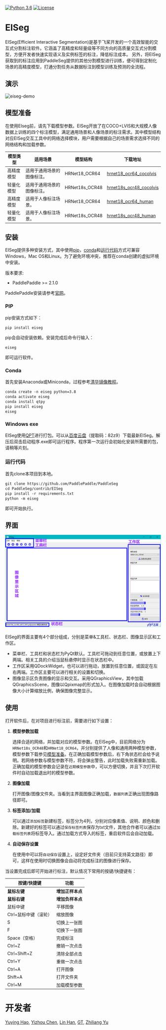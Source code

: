 [![Python 3.6](https://img.shields.io/badge/python-3.6+-blue.svg)](https://www.python.org/downloads/release/python-360/) [![License](https://img.shields.io/badge/license-Apache%202-blue.svg)](LICENSE)
<!-- [![GitHub release](https://img.shields.io/github/release/Naereen/StrapDown.js.svg)](https://github.com/PaddleCV-SIG/iseg/releases) -->

# EISeg

EISeg(Efficient Interactive Segmentation)是基于飞桨开发的一个高效智能的交互式分割标注软件。它涵盖了高精度和轻量级等不同方向的高质量交互式分割模型，方便开发者快速实现语义及实例标签的标注，降低标注成本。 另外，将EISeg获取到的标注应用到PaddleSeg提供的其他分割模型进行训练，便可得到定制化场景的高精度模型，打通分割任务从数据标注到模型训练及预测的全流程。



## 演示

![eiseg-demo](../../docs/images/eiseg_demo.gif)



## <span id = "jump">模型准备</span>

在使用EIseg前，请先下载模型参数。EISeg开放了在COCO+LVIS和大规模人像数据上训练的四个标注模型，满足通用场景和人像场景的标注需求。其中模型结构对应EISeg交互工具中的网络选择模块，用户需要根据自己的场景需求选择不同的网络结构和加载参数。

| 模型类型 | 适用场景 | 模型结构 | 下载地址|
| --- | --- | --- | ---|
| 高精度模型  | 适用于通用场景的图像标注。 |HRNet18_OCR64 | [hrnet18_ocr64_cocolvis](https://bj.bcebos.com/paddleseg/dygraph/interactive_segmentation/ritm/hrnet18_ocr64_cocolvis.pdparams) |
| 轻量化模型  | 适用于通用场景的图像标注。 |HRNet18s_OCR48 | [hrnet18s_ocr48_cocolvis](https://bj.bcebos.com/paddleseg/dygraph/interactive_segmentation/ritm/hrnet18s_ocr48_cocolvis.pdparams) |
| 高精度模型  | 适用于人像标注场景。 |HRNet18_OCR64 | [hrnet18_ocr64_human](https://bj.bcebos.com/paddleseg/dygraph/interactive_segmentation/ritm/hrnet18_ocr64_human.pdparams) |
| 轻量化模型  | 适用于人像标注场景。 |HRNet18s_OCR48 | [hrnet18s_ocr48_human](https://bj.bcebos.com/paddleseg/dygraph/interactive_segmentation/ritm/hrnet18s_ocr48_human.pdparams) |



## 安装

EISeg提供多种安装方式，其中使用[pip](#PIP)，[conda](#Conda)和[运行代码](#运行代码)方式可兼容Windows，Mac OS和Linux。为了避免环境冲突，推荐在conda创建的虚拟环境中安装。

版本要求:

* PaddlePaddle >= 2.1.0

PaddlePaddle安装请参考[官网](https://www.paddlepaddle.org.cn/install/quick?docurl=/documentation/docs/zh/install/pip/windows-pip.html)。

### PIP

pip安装方式如下：

```shell
pip install eiseg
```
pip会自动安装依赖。安装完成后命令行输入：
```shell
eiseg
```
即可运行软件。

### Conda
首先安装Anaconda或Miniconda，过程参考[清华镜像教程](https://mirrors.tuna.tsinghua.edu.cn/help/anaconda/)。

```shell
conda create -n eiseg python=3.8
conda activate eiseg
conda install qtpy
pip install eiseg
eiseg
```

### Windows exe

EISeg使用[QPT](https://github.com/GT-ZhangAcer/QPT)进行打包。可以从[百度云盘](https://pan.baidu.com/s/1KXJ9PYjbnBgQozZJEJE-bA)（提取码：82z9）下载最新EISeg。解压后双击启动程序.exe即可运行程序。程序第一次运行会初始化安装所需要的包，请稍等片刻。

### 运行代码

首先clone本项目到本地。
```shell
git clone https://github.com/PaddlePaddle/PaddleSeg
cd PaddleSeg/contrib/EISeg
pip install -r requirements.txt
python -m eiseg
```
即可开始执行。



## 界面

![eiseg-ui](../../docs/images/eiseg_ui.png)

EISeg的界面主要有4个部分组成，分别是菜单&工具栏、状态栏、图像显示区和工作区。

- 菜单栏、工具栏和状态栏为PyQt默认。工具栏可拖动到任意位置，或放置上下两端。相关工具的介绍当鼠标悬停时显示在状态栏中。
- 工作区采用QDockWidget，也可以进行拖动，放置到任意位置，或固定在左右两端。工作区主要可以进行相关的设置和切换。
- 图像显示区负责图像的显示和交互。采用QGraphicsView，其中加载QGraphicsScene，图像以Qpixmap的形式加入。在图像加载时会自动根据图像大小计算缩放比例，确保图像完整显示。



## 使用

打开软件后，在对项目进行标注前，需要进行如下设置：

1. **模型参数加载**

   ​		选择合适的网络，并加载对应的模型参数。在EISeg中，目前网络分为`HRNet18s_OCR48`和`HRNet18_OCR64`，并分别提供了人像和通用两种模型参数，模型参数下载参见[模型准备](#jump)。在正确加载模型参数后，右下角状态栏会给予说明。若网络参数与模型参数不符，将会弹出警告，此时加载失败需重新加载。正确加载的模型参数会记录在`近期模型参数`中，可以方便切换，并且下次打开软件时自动加载退出时的模型参数。

2. **图像加载**

   ​		打开图像/图像文件夹。当看到主界面图像正确加载，`数据列表`正确出现图像路径即可。

3. **标签添加/加载**

   ​		可以通过`添加标签`新建标签，标签分为4列，分别对应像素值、说明、颜色和删除。新建好的标签可以通过`保存标签列表`保存为txt文件，其他合作者可以通过`加载标签列表`将标签导入。通过加载方式导入的标签，重启软件后会自动加载。

4. **自动保存设置**

   ​		在使用中可以将`自动保存`设置上，设定好文件夹（目前只支持英文路径）即可，这样在使用时切换图像会自动将完成标注的图像进行保存。

当设置完成后即可开始进行标注，默认情况下常用的按键/快捷键有：

| 按键/快捷键           | 功能             |
| --------------------- | ---------------- |
| **鼠标左键**          | **增加正样本点** |
| **鼠标右键**          | **增加负样本点** |
| 鼠标中键              | 平移图像         |
| Ctrl+鼠标中键（滚轮） | 缩放图像         |
| S                     | 切换上一张图     |
| F                     | 切换下一张图     |
| Space（空格）         | 完成标注         |
| Ctrl+Z                | 撤销一次点击     |
| Ctrl+Shift+Z          | 清除全部点击     |
| Ctrl+Y                | 重做一次点击     |
| Ctrl+A                | 打开图像         |
| Shift+A               | 打开文件夹       |
| Ctrl+M                | 加载模型参数     |

# 开发者

[Yuying Hao](https://github.com/haoyuying), [Yizhou Chen](https://github.com/geoyee), [Lin Han](https://github.com/linhandev/), [GT](https://github.com/GT-ZhangAcer), [Zhiliang Yu](https://github.com/yzl19940819)
